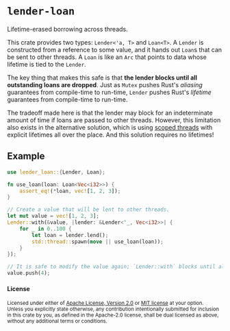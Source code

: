 # `lender-loan`

Lifetime-erased borrowing across threads.

This crate provides two types: `Lender<'a, T>` and `Loan<T>`. A
`Lender` is constructed from a reference to some value, and it hands out
`Loan`s that can be sent to other threads. A `Loan` is like an `Arc` that
points to data whose lifetime is tied to the `Lender`.

The key thing that makes this safe is that **the lender blocks until all
outstanding loans are dropped**. Just as `Mutex` pushes
Rust's _aliasing_ guarantees from compile-time to run-time, `Lender`
pushes Rust's _lifetime_ guarantees from compile-time to run-time.

The tradeoff made here is that the lender may block for an indeterminate
amount of time if loans are passed to other threads. However, this
limitation also exists in the alternative solution, which is using [scoped
threads] with explicit lifetimes all over the place. And this solution
requires no lifetimes!

[scoped threads]: https://doc.rust-lang.org/stable/std/thread/fn.scope.html

## Example

```rust
use lender_loan::{Lender, Loan};

fn use_loan(loan: Loan<Vec<i32>>) {
    assert_eq!(*loan, vec![1, 2, 3]);
}

// Create a value that will be lent to other threads.
let mut value = vec![1, 2, 3];
Lender::with(&value, |lender: &Lender<'_, Vec<i32>>| {
    for _ in 0..100 {
        let loan = lender.lend();
        std::thread::spawn(move || use_loan(loan));
    }
});

// It is safe to modify the value again; `Lender::with` blocks until all loans are dropped.
value.push(4);
```

#### License

<sup>
Licensed under either of <a href="LICENSE-APACHE">Apache License, Version
2.0</a> or <a href="LICENSE-MIT">MIT license</a> at your option.
</sup>

<br>

<sub>
Unless you explicitly state otherwise, any contribution intentionally submitted
for inclusion in this crate by you, as defined in the Apache-2.0 license, shall
be dual licensed as above, without any additional terms or conditions.
</sub>

